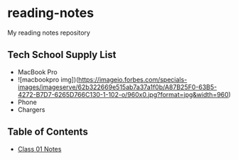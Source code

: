 # reading-notes
My reading notes repository

## Tech School Supply List
* MacBook Pro
* ![macbookpro img])(https://imageio.forbes.com/specials-images/imageserve/62b322669e515ab7a37a1f0b/A87B25F0-63B5-4272-B7D7-6265D766C130-1-102-o/960x0.jpg?format=jpg&width=960)
* Phone
* Chargers

## Table of Contents
* [Class 01 Notes](./class-01)

